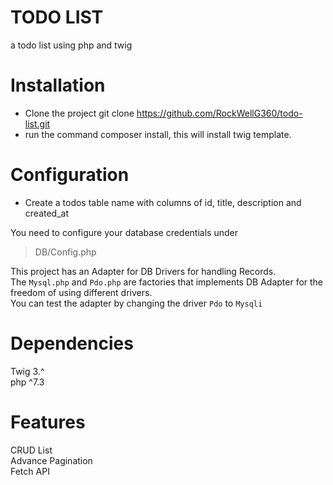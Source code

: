 # TODO LIST

a todo list using php and twig

# Installation

* Clone the project git clone https://github.com/RockWellG360/todo-list.git
* run the command composer install, this will install twig template.

# Configuration

* Create a todos table name with columns of id, title, description and created_at

You need to configure your database credentials under
> DB/Config.php

This project has an Adapter for DB Drivers for handling Records. <br />
The `Mysql.php` and `Pdo.php` are factories that implements DB Adapter for the freedom of using different drivers. <br />
You can test the adapter by changing the driver `Pdo` to `Mysqli`

# Dependencies

Twig 3.^  <br />
php ^7.3

# Features

CRUD List  <br />
Advance Pagination  <br />
Fetch API
